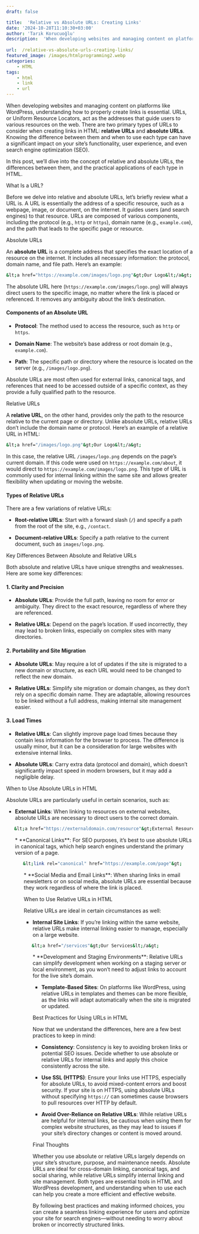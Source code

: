 ```yaml
---
draft: false

title:  'Relative vs Absolute URLs: Creating Links'
date: '2024-10-28T11:10:30+03:00'
author: 'Tarık Korucuoğlu'
description:  'When developing websites and managing content on platforms like WordPress, understanding how to properly create links is essential.' 
 
url:  /relative-vs-absolute-urls-creating-links/
featured_image: /images/htmlprogramming2.webp
categories:
    - HTML
tags:
    - html
    - link
    - url
---
```



When developing websites and managing content on platforms like WordPress, understanding how to properly create links is essential. URLs, or Uniform Resource Locators, act as the addresses that guide users to various resources on the web. There are two primary types of URLs to consider when creating links in HTML: **relative URLs** and **absolute URLs**. Knowing the difference between them and when to use each type can have a significant impact on your site’s functionality, user experience, and even search engine optimization (SEO).



In this post, we’ll dive into the concept of relative and absolute URLs, the differences between them, and the practical applications of each type in HTML.





What Is a URL?



Before we delve into relative and absolute URLs, let’s briefly review what a URL is. A URL is essentially the address of a specific resource, such as a webpage, image, or document, on the internet. It guides users (and search engines) to that resource. URLs are composed of various components, including the protocol (e.g., `http` or `https`), domain name (e.g., `example.com`), and the path that leads to the specific page or resource.





Absolute URLs



An **absolute URL** is a complete address that specifies the exact location of a resource on the internet. It includes all necessary information: the protocol, domain name, and file path. Here’s an example:


```bash
&lt;a href="https://example.com/images/logo.png"&gt;Our Logo&lt;/a&gt;
```



The absolute URL here (`https://example.com/images/logo.png`) will always direct users to the specific image, no matter where the link is placed or referenced. It removes any ambiguity about the link’s destination.


#### Components of an Absolute URL


* **Protocol**: The method used to access the resource, such as `http` or `https`.

* **Domain Name**: The website’s base address or root domain (e.g., `example.com`).

* **Path**: The specific path or directory where the resource is located on the server (e.g., `/images/logo.png`).




Absolute URLs are most often used for external links, canonical tags, and references that need to be accessed outside of a specific context, as they provide a fully qualified path to the resource.





Relative URLs



A **relative URL**, on the other hand, provides only the path to the resource relative to the current page or directory. Unlike absolute URLs, relative URLs don’t include the domain name or protocol. Here’s an example of a relative URL in HTML:


```bash
&lt;a href="/images/logo.png"&gt;Our Logo&lt;/a&gt;
```



In this case, the relative URL `/images/logo.png` depends on the page’s current domain. If this code were used on `https://example.com/about`, it would direct to `https://example.com/images/logo.png`. This type of URL is commonly used for internal linking within the same site and allows greater flexibility when updating or moving the website.


#### Types of Relative URLs



There are a few variations of relative URLs:


* **Root-relative URLs**: Start with a forward slash (`/`) and specify a path from the root of the site, e.g., `/contact`.

* **Document-relative URLs**: Specify a path relative to the current document, such as `images/logo.png`.






Key Differences Between Absolute and Relative URLs



Both absolute and relative URLs have unique strengths and weaknesses. Here are some key differences:


#### 1. **Clarity and Precision**


* **Absolute URLs**: Provide the full path, leaving no room for error or ambiguity. They direct to the exact resource, regardless of where they are referenced.

* **Relative URLs**: Depend on the page’s location. If used incorrectly, they may lead to broken links, especially on complex sites with many directories.



#### 2. **Portability and Site Migration**


* **Absolute URLs**: May require a lot of updates if the site is migrated to a new domain or structure, as each URL would need to be changed to reflect the new domain.

* **Relative URLs**: Simplify site migration or domain changes, as they don’t rely on a specific domain name. They are adaptable, allowing resources to be linked without a full address, making internal site management easier.



#### 3. **Load Times**


* **Relative URLs**: Can slightly improve page load times because they contain less information for the browser to process. The difference is usually minor, but it can be a consideration for large websites with extensive internal links.

* **Absolute URLs**: Carry extra data (protocol and domain), which doesn’t significantly impact speed in modern browsers, but it may add a negligible delay.






When to Use Absolute URLs in HTML



Absolute URLs are particularly useful in certain scenarios, such as:


* **External Links**: When linking to resources on external websites, absolute URLs are necessary to direct users to the correct domain.



```bash
   &lt;a href="https://externaldomain.com/resource"&gt;External Resource&lt;/a&gt;
```


<!-- wp:list {"ordered":true,"start":2} -->
<ol start="2" class="wp-block-list">* **Canonical Links**: For SEO purposes, it’s best to use absolute URLs in canonical tags, which help search engines understand the primary version of a page.



```bash
   &lt;link rel="canonical" href="https://example.com/page"&gt;
```


<!-- wp:list {"ordered":true,"start":3} -->
<ol start="3" class="wp-block-list">* **Social Media and Email Links**: When sharing links in email newsletters or on social media, absolute URLs are essential because they work regardless of where the link is placed.






When to Use Relative URLs in HTML



Relative URLs are ideal in certain circumstances as well:


* **Internal Site Links**: If you’re linking within the same website, relative URLs make internal linking easier to manage, especially on a large website.



```bash
   &lt;a href="/services"&gt;Our Services&lt;/a&gt;
```


<!-- wp:list {"ordered":true,"start":2} -->
<ol start="2" class="wp-block-list">* **Development and Staging Environments**: Relative URLs can simplify development when working on a staging server or local environment, as you won’t need to adjust links to account for the live site’s domain.

* **Template-Based Sites**: On platforms like WordPress, using relative URLs in templates and themes can be more flexible, as the links will adapt automatically when the site is migrated or updated.






Best Practices for Using URLs in HTML



Now that we understand the differences, here are a few best practices to keep in mind:


* **Consistency**: Consistency is key to avoiding broken links or potential SEO issues. Decide whether to use absolute or relative URLs for internal links and apply this choice consistently across the site.

* **Use SSL (HTTPS)**: Ensure your links use HTTPS, especially for absolute URLs, to avoid mixed-content errors and boost security. If your site is on HTTPS, using absolute URLs without specifying `https://` can sometimes cause browsers to pull resources over HTTP by default.

* **Avoid Over-Reliance on Relative URLs**: While relative URLs are helpful for internal links, be cautious when using them for complex website structures, as they may lead to issues if your site’s directory changes or content is moved around.






Final Thoughts



Whether you use absolute or relative URLs largely depends on your site’s structure, purpose, and maintenance needs. Absolute URLs are ideal for cross-domain linking, canonical tags, and social sharing, while relative URLs simplify internal linking and site management. Both types are essential tools in HTML and WordPress development, and understanding when to use each can help you create a more efficient and effective website.



By following best practices and making informed choices, you can create a seamless linking experience for users and optimize your site for search engines—without needing to worry about broken or incorrectly structured links.

